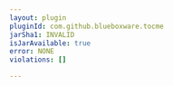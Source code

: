 ```yaml
---
layout: plugin
pluginId: com.github.blueboxware.tocme
jarSha1: INVALID
isJarAvailable: true
error: NONE
violations: []

---
```


